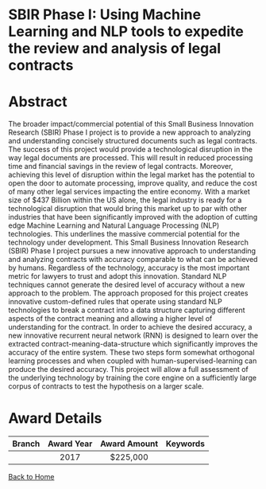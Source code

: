 
SBIR Phase I: Using Machine Learning and NLP tools to expedite the review and analysis of legal contracts
=========================================================================================================

# Abstract


The broader impact/commercial potential of this Small Business Innovation Research (SBIR) Phase I project is to provide a new approach to analyzing and understanding concisely structured documents such as legal contracts. The success of this project would provide a technological disruption in the way legal documents are processed. This will result in reduced processing time and financial savings in the review of legal contracts. Moreover, achieving this level of disruption within the legal market has the potential to open the door to automate processing, improve quality, and reduce the cost of many other legal services impacting the entire economy. With a market size of $437 Billion within the US alone, the legal industry is ready for a technological disruption that would bring this market up to par with other industries that have been significantly improved with the adoption of cutting edge Machine Learning and Natural Language Processing (NLP) technologies. This underlines the massive commercial potential for the technology under development. This Small Business Innovation Research (SBIR) Phase I project pursues a new innovative approach to understanding and analyzing contracts with accuracy comparable to what can be achieved by humans. Regardless of the technology, accuracy is the most important metric for lawyers to trust and adopt this innovation. Standard NLP techniques cannot generate the desired level of accuracy without a new approach to the problem. The approach proposed for this project creates innovative custom-defined rules that operate using standard NLP technologies to break a contract into a data structure capturing different aspects of the contract meaning and allowing a higher level of understanding for the contract. In order to achieve the desired accuracy, a new innovative recurrent neural network (RNN) is designed to learn over the extracted contract-meaning-data-structure which significantly improves the accuracy of the entire system. These two steps form somewhat orthogonal learning processes and when coupled with human-supervised-learning can produce the desired accuracy. This project will allow a full assessment of the underlying technology by training the core engine on a sufficiently large corpus of contracts to test the hypothesis on a larger scale.  

# Award Details

|Branch|Award Year|Award Amount|Keywords|
| :---: | :---: | :---: | :---: |
||2017|$225,000||
  
  


[Back to Home](https://github.com/chrischow/dod_sbir_awards#306)